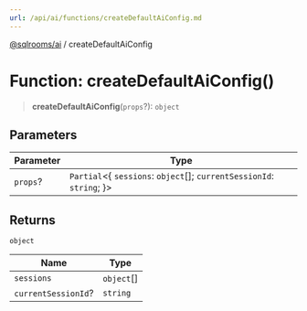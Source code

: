```yaml
---
url: /api/ai/functions/createDefaultAiConfig.md
---
```

[@sqlrooms/ai](../index.md) / createDefaultAiConfig

# Function: createDefaultAiConfig()

> **createDefaultAiConfig**(`props`?): `object`

## Parameters

| Parameter | Type |
| ------ | ------ |
| `props`? | `Partial`<{ `sessions`: `object`\[]; `currentSessionId`: `string`; }> |

## Returns

`object`

| Name | Type |
| ------ | ------ |
|  `sessions` | `object`\[] |
|  `currentSessionId`? | `string` |
